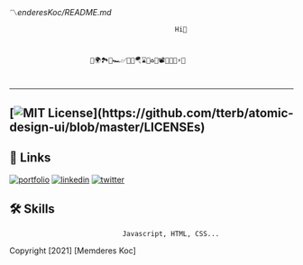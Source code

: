 

<!--
**MenderesKoc/MenderesKoc** is a ✨ _special_ ✨ repository because its `README.md` (this file) appears on your GitHub profile.

Here are some ideas to get you started:

- 🔭 I’m currently working on ...
- 🌱 I’m currently learning ...
- 👯 I’m looking to collaborate on ...
- 🤔 I’m looking for help with ...
- 💬 Ask me about ...
- 📫 How to reach me: ...
- 😄 Pronouns: ...
- ⚡ Fun fact: ...
-->


〽️*enderesKoc/README.md*

                                
                                

                                             Hi👋 
#
                        🥳🌍🏞️🗽🏎️✅🛴⛵🪂⌛📅♻️🔭📽️📼💾🎵⚡🧿                 
#

---
[![MIT License](https://img.shields.io/apm/l/atomic-design-ui.svg?)](https://github.com/tterb/atomic-design-ui/blob/master/LICENSEs)
---

## 🔗 Links
[![portfolio](https://img.shields.io/badge/my_portfolio-000?style=for-the-badge&logo=ko-fi&logoColor=white)](https://mendereskoc.github.io/Menderes-Koc-Portfolio/)
[![linkedin](https://img.shields.io/badge/linkedin-0A66C2?style=for-the-badge&logo=linkedin&logoColor=white)](https://www.linkedin.com/in/mendereskoc/)
[![twitter](https://img.shields.io/badge/twitter-1DA1F2?style=for-the-badge&logo=twitter&logoColor=white)](https://twitter.com/Mendereskoc4)

## 🛠 Skills
                                Javascript, HTML, CSS...












Copyright [2021] [Memderes Koc]
